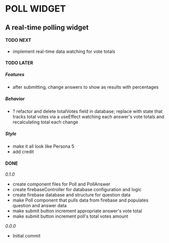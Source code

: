 # POLL WIDGET

## A real-time polling widget

#### TODO NEXT

- implement real-time data watching for vote totals

#### TODO LATER

##### Features

- after submitting, change answers to show as results with percentages

##### Behavior

- ? refactor and delete totalVotes field in database; replace with state that tracks total votes via a useEffect watching each answer's vote totals and recalculating total each change

##### Style

- make it all look like Persona 5
- add credit

#### DONE

_0.1.0_

- create component files for Poll and PollAnswer
- create firebaseController for database configuration and logic
- create firebase database and structure for question data
- make Poll component that pulls data from firebase and populates question and answer data
- make submit button increment appropriate answer's vote total
- make submit button increment poll's total votes amount

_0.0.0_

- Initial commit
